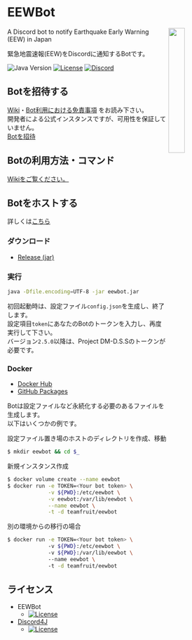# EEWBot

<img align="right" src="https://cdn.discordapp.com/avatars/329257498668302346/7582f611d95b33514b7acdf08b5a5e35.png?size=256" width=27%>

A Discord bot to notify Earthquake Early Warning (EEW) in Japan

緊急地震速報(EEW)をDiscordに通知するBotです。

<p>
  <img src="https://img.shields.io/badge/Java->=11-orange?style=for-the-badge" alt="Java Version">
  <a href="https://github.com/Team-Fruit/EEWBot/blob/master/LICENSE.md"><img src="https://img.shields.io/github/license/Team-Fruit/EEWbot?style=for-the-badge" alt="License"></a> 
  <a href="https://discord.gg/upt9n86ctG"><img src="https://img.shields.io/discord/564550533973540885?color=5464ec&label=Discord&style=for-the-badge" alt="Discord"></a>
</p>

## Botを招待する

[Wiki](https://github.com/Team-Fruit/EEWBot/wiki/)・[Bot利用における免責事項](https://github.com/Team-Fruit/EEWBot/wiki/Bot%E3%81%AE%E5%88%A9%E7%94%A8%E3%81%AB%E3%81%8A%E3%81%91%E3%82%8B%E5%85%8D%E8%B2%AC%E4%BA%8B%E9%A0%85)
をお読み下さい。   
開発者による公式インスタンスですが、可用性を保証していません。   
[Botを招待](https://discord.com/api/oauth2/authorize?client_id=329257498668302346&permissions=275414829120&scope=bot%20applications.commands)

## Botの利用方法・コマンド

[Wikiをご覧ください。](https://github.com/Team-Fruit/EEWBot/wiki)

## Botをホストする

詳しくは[こちら](https://github.com/Team-Fruit/EEWBot/wiki/Bot%E3%82%92%E3%83%9B%E3%82%B9%E3%83%88%E3%81%99%E3%82%8B)

### ダウンロード

- [Release (jar)](https://github.com/Team-Fruit/EEWBot/releases/latest)

### 実行

```sh
java -Dfile.encoding=UTF-8 -jar eewbot.jar
```

初回起動時は、設定ファイル`config.json`を生成し、終了します。  
設定項目`token`にあなたのBotのトークンを入力し、再度実行して下さい。  
バージョン`2.5.0`以降は、Project DM-D.S.Sのトークンが必要です。

### Docker

- [Docker Hub](https://hub.docker.com/r/teamfruit/eewbot)
- [GitHub Packages](https://github.com/Team-Fruit/EEWBot/pkgs/container/eewbot)

Botは設定ファイルなど永続化する必要のあるファイルを生成します。  
以下はいくつかの例です。

設定ファイル置き場のホストのディレクトリを作成、移動

```sh
$ mkdir eewbot && cd $_
```

新規インスタンス作成

```sh
$ docker volume create --name eewbot
$ docker run -e TOKEN=<Your bot token> \
             -v ${PWD}:/etc/eewbot \
             -v eewbot:/var/lib/eewbot \
             --name eewbot \
             -t -d teamfruit/eewbot
```

別の環境からの移行の場合

```sh	
$ docker run -e TOKEN=<Your bot token> \	
             -v ${PWD}:/etc/eewbot \	
             -v ${PWD}:/var/lib/eewbot \	
             --name eewbot \	
             -t -d teamfruit/eewbot	
```

## ライセンス

- EEWBot
    - [![License](https://img.shields.io/badge/license-MIT-blue.svg?style=flat)](https://github.com/Team-Fruit/EEWBot/blob/master/LICENSE.md)
- [Discord4J](https://github.com/austinv11/Discord4J)
    - [![License](https://img.shields.io/badge/License-LGPLv3-blue.svg?style=flat)](https://github.com/austinv11/Discord4J/blob/master/LICENSE.txt)
